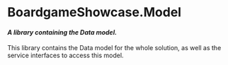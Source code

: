 ﻿# BoardgameShowcase.Model

#### _A library containing the Data model._

This library contains the Data model for the whole solution,
as well as the service interfaces to access this model.